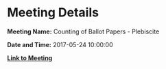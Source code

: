 # Meeting Details

**Meeting Name:** Counting of Ballot Papers - Plebiscite

**Date and Time:** 2017-05-24 10:00:00

**[Link to Meeting](https://www.limerick.ie/council/whats-on/counting-ballot-papers-plebiscite)**
